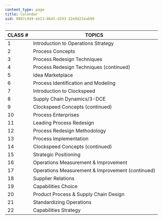 ```yaml
---
content_type: page
title: Calendar
uid: 9087c949-eb13-0645-d293-22e9d21eab89
---
```


| CLASS # | TOPICS |
| --- | --- |
| 1 | Introduction to Operations Strategy |
| 2 | Process Concepts |
| 3 | Process Redesign Techniques |
| 4 | Process Redesign Techniques (continued) |
| 5 | Idea Marketplace |
| 6 | Process Identification and Modeling |
| 7 | Introduction to Clockspeed |
| 8 | Supply Chain Dynamics/3-DCE |
| 9 | Clockspeed Concepts (continued) |
| 10 | Process Enterprises |
| 11 | Leading Process Redesign |
| 12 | Process Redesign Methodology |
| 13 | Process Implementation |
| 14 | Clockspeed Concepts (continued) |
| 15 | Strategic Positioning |
| 16 | Operations Measurement & Improvement |
| 17 | Operations Measurement & Improvement (continued) |
| 18 | Supplier Relations |
| 19 | Capabilities Choice |
| 20 | Product Process & Supply Chain Design |
| 21 | Standardizing Operations |
| 22 | Capabilities Strategy